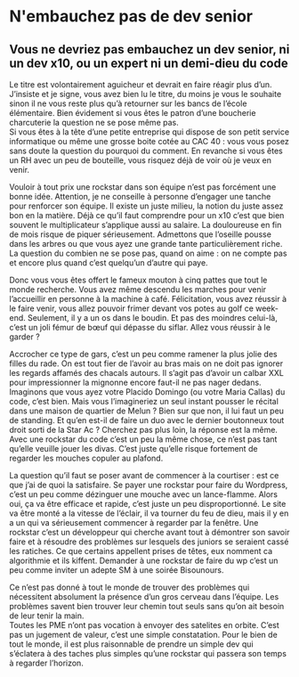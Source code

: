 # N'embauchez pas de dev senior
## Vous ne devriez pas embauchez un dev senior, ni un dev x10, ou un expert ni un demi-dieu du code

Le titre est volontairement aguicheur et devrait en faire réagir plus d’un. J’insiste et je signe, vous avez bien lu le titre, du moins je vous le souhaite sinon il ne vous reste plus qu’à retourner sur les bancs de l’école élémentaire. Bien évidement si vous êtes le patron d’une boucherie charcuterie la question ne se pose même pas.  
Si vous êtes à la tête d’une petite entreprise qui dispose de son petit service informatique ou même une grosse boite cotée au CAC 40 : vous vous posez sans doute la question du pourquoi du comment. En revanche si vous êtes un RH avec un peu de bouteille, vous risquez déjà de voir où je veux en venir.

Vouloir à tout prix une rockstar dans son équipe n’est pas forcément une bonne idée. Attention, je ne conseille à personne d’engager une tanche pour renforcer son équipe. Il existe un juste milieu, la notion du juste assez bon en la matière. Déjà ce qu’il faut comprendre pour un x10 c’est que bien souvent le multiplicateur s’applique aussi au salaire. La douloureuse en fin de mois risque de piquer sérieusement. Admettons que l’oseille pousse dans les arbres ou que vous ayez une grande tante particulièrement riche. La question du combien ne se pose pas, quand on aime : on ne compte pas et encore plus quand c’est quelqu’un d’autre qui paye.  

Donc vous vous êtes offert le fameux mouton à cinq pattes que tout le monde recherche. Vous avez même descendu les marches pour venir l’accueillir en personne à la machine à café. Félicitation, vous avez réussir à le faire venir, vous allez pouvoir frimer devant vos potes au golf ce week-end. Seulement, il y a un os dans le boudin. Et pas des moindres celui-là, c’est un joli fémur de bœuf qui dépasse du siflar. Allez vous réussir à le garder ?

Accrocher ce type de gars, c’est un peu comme ramener la plus jolie des filles du rade. On est tout fier de l’avoir au bras mais on ne doit pas ignorer les regards affamés des chacals autours. Il s’agit pas d’avoir un calbar XXL pour impressionner la mignonne encore faut-il ne pas nager dedans.  
Imaginons que vous ayez votre Placido Domingo (ou votre Maria Callas) du code, c’est bien. Mais vous l’imagineriez un seul instant pousser le récital dans une maison de quartier de Melun ? Bien sur que non, il lui faut un peu de standing. Et qu’en est-il de faire un duo avec le dernier boutonneux tout droit sorti de la Star Ac ? Cherchez pas plus loin, la réponse est la même. Avec une rockstar du code c’est un peu la même chose, ce n’est pas tant qu’elle veuille jouer les divas. C’est juste qu’elle risque fortement de regarder les mouches copuler au plafond.

La question qu’il faut se poser avant de commencer à la courtiser : est ce que j’ai de quoi la satisfaire. Se payer une rockstar pour faire du Wordpress, c’est un peu comme dézinguer une mouche avec un lance-flamme. Alors oui, ça va être efficace et rapide, c’est juste un peu disproportionné. Le site va être monté a la vitesse de l’éclair, il va tourner du feu de dieu, mais il y en a un qui va sérieusement commencer à regarder par la fenêtre. Une rockstar c’est un développeur qui cherche avant tout à démontrer son savoir faire et à résoudre des problèmes sur lesquels des juniors se seraient cassé les ratiches. Ce que certains appellent prises de têtes, eux nomment ca algorithmie et ils kiffent. Demander à une rockstar de faire du wp c’est un peu comme inviter un adepte SM à une soirée Bisounours.

Ce n’est pas donné à tout le monde de trouver des problèmes qui nécessitent absolument la présence d’un gros cerveau dans l’équipe. Les problèmes savent bien trouver leur chemin tout seuls sans qu’on ait besoin de leur tenir la main.  
Toutes les PME n’ont pas vocation à envoyer des satelites en orbite. C’est pas un jugement de valeur, c’est une simple constatation. Pour le bien de tout le monde, il est plus raisonnable de prendre un simple dev qui s’éclatera à des taches plus simples qu’une rockstar qui passera son temps à regarder l’horizon.   

